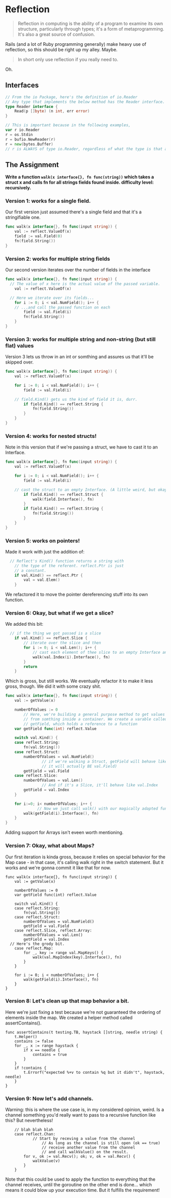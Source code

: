 # Reflection

> Reflection in computing is the ability of a program to examine its own structure, particularly through types; it's a form of metaprogramming. It's also a great source of confusion.

Rails (and a lot of Ruby programming generally) make heavy use of reflection, so this should be right up my alley. Maybe.

> In short only use reflection if you really need to.

Oh.

## Interfaces

```go
// From the io Package, here's the definition of io.Reader
// Any type that implements the below method has the Reader interface.
type Reader interface {
    Read(p []byte) (n int, err error)
}

// This is important because in the following examples, 
var r io.Reader
r = os.Stdin
r = bufio.NewReader(r)
r = new(bytes.Buffer)
// r is ALWAYS of type io.Reader, regardless of what the type is that any of those methods return.

```

## The Assignment

**Write a function `walk(x interface{}, fn func(string))` which takes a struct x and calls fn for all strings fields found inside. difficulty level: recursively.**

### Version 1: works for a single field.

Our first version just assumed there's a single field and that it's a stringifiable one.

```go
func walk(x interface{}, fn func(input string)) {
	val := reflect.ValueOf(x)
	field := val.Field(0)
	fn(field.String())
}
```

### Version 2: works for multiple string fields

Our second version iterates over the number of fields in the interface

```go
func walk(x interface{}, fn func(input string)) {
  // The value of x here is the actual value of the passed variable.
	val := reflect.ValueOf(x)

  // Here we iterate over its fields...
	for i := 0; i < val.NumField(); i++ {
    // ...and call the passed function on each 
		field := val.Field(i)
		fn(field.String())
	}
}
```

### Version 3: works for multiple string and non-string (but still flat) values


Version 3 lets us throw in an int or somthing and assures us that it'll be skipped over.

```go
func walk(x interface{}, fn func(input string)) {
	val := reflect.ValueOf(x)

	for i := 0; i < val.NumField(); i++ {
		field := val.Field(i)

    // field.Kind() gets us the kind of field it is, durr.
		if field.Kind() == reflect.String {
			fn(field.String())
		}
	}
}
```

### Version 4: works for nested structs!

Note in this version that if we're passing a struct, we have to cast it to an Interface.

```go
func walk(x interface{}, fn func(input string)) {
	val := reflect.ValueOf(x)

	for i := 0; i < val.NumField(); i++ {
		field := val.Field(i)

    // cast the struct to an empty Interface. (A little weird, but okay)
		if field.Kind() == reflect.Struct {
			walk(field.Interface(), fn)
		}
		if field.Kind() == reflect.String {
			fn(field.String())
		}
	}
}
```

### Version 5: works on pointers!

Made it work with just the addition of:

```go
  // Reflect's Kind() function returns a string with 
	// the type of the referent. reflect.Ptr is just 
	// a constant.
	if val.Kind() == reflect.Ptr {
		val = val.Elem()
	}
```

We refactored it to move the pointer dereferencing stuff into its own function.

### Version 6: Okay, but what if we get a slice?

We added this bit:
```go
  // if the thing we got passed is a slice
	if val.Kind() == reflect.Slice {
		// iterate over the slice and then
		for i := 0; i < val.Len(); i++ {
			// cast each element of thee slice to an empty Interface and call walk() on it.
			walk(val.Index(i).Interface(), fn)
		}
		return
	}
``` 

Which is gross, but still works. We eventually refactor it to make it less gross, though. We did it with some crazy shit.

```go
func walk(x interface{}, fn func(input string)) {
    val := getValue(x)

    numberOfValues := 0
		// Here, we're building a general purpose method to get values
		// from somthing inside a container. We create a varable called 
		// getField, which holds a reference to a function
    var getField func(int) reflect.Value

    switch val.Kind() {
    case reflect.String:
        fn(val.String())
    case reflect.Struct:
        numberOfValues = val.NumField()
				// if we're walking a Struct, getField will behave likee val.Field. (I mean,
				// it will actually BE val.Field)
        getField = val.Field
    case reflect.Slice:
        numberOfValues = val.Len()
				// And if it's a Slice, it'll behave like val.Index
        getField = val.Index
    }

    for i:=0; i< numberOfValues; i++ {
			  // Now we just call walk() with our magically adapted function getField.
        walk(getField(i).Interface(), fn)
    }
}
```

Adding support for Arrays isn't eveen worth mentioning.

### Version 7: Okay, what about Maps?

Our first iteration is kinda gross, because it relies on special behavior for the Map case - in that case, it's calling walk right in the switch statement. But it works and we're gonna commit it like that for now.

```golang
func walk(x interface{}, fn func(input string)) {
	val := getValue(x)

	numberOfValues := 0
	var getField func(int) reflect.Value

	switch val.Kind() {
	case reflect.String:
		fn(val.String())
	case reflect.Struct:
		numberOfValues = val.NumField()
		getField = val.Field
	case reflect.Slice, reflect.Array:
		numberOfValues = val.Len()
		getField = val.Index
  // Here's the grody bit.
	case reflect.Map:
		for _, key := range val.MapKeys() {
			walk(val.MapIndex(key).Interface(), fn)
		}
	}

	for i := 0; i < numberOfValues; i++ {
		walk(getField(i).Interface(), fn)
	}
}
```

### Version 8: Let's clean up that map behavior a bit.

Here we're just fixing a test because we're not guaranteed the ordering of elements inside the map. We created a helper method called assertContains().

```golang
func assertContains(t testing.TB, haystack []string, needle string) {
	t.Helper()
	contains := false
	for _, x := range haystack {
		if x == needle {
			contains = true
		}
	}
	if !contains {
		t.Errorf("expected %+v to contain %q but it didn't", haystack, needle)
	}
}
```

### Version 9: Now let's add channels.

Warning: this is where the use case is, in my considered opinion, weird. Is a channel something you'd really want to pass to a recursive function like this? But nevertheless!

```golang
    // blah blah blah
    case reflect.Chan:
		    // Start by receving a value from the channel
				// As long as the channel is still open (ok == true)
				// receive another value from the channel
				// and call walkValue() on the result. 
        for v, ok := val.Recv(); ok; v, ok = val.Recv() {
            walkValue(v)
        }
    }

```

Note that this could be used to apply the function to everything that the channel receives, until the goroutine on the other end is done... which means it could blow up your execution time. But it fulfills the requirement!

